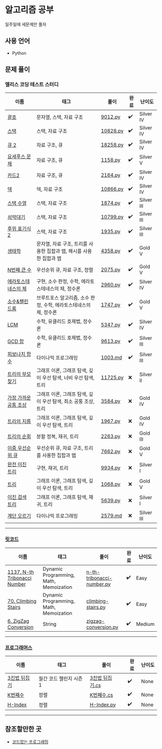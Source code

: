 # 알고리즘 공부

일주일에 세문제만 풀자

## 사용 언어

- Python

## 문제 풀이

### 엘리스 코딩 테스트 스터디

|                             이름                              |                                태그                                 |                                                풀이                                                | 완료 |   난이도   |
| ------------------------------------------------------------- | ------------------------------------------------------------------- | -------------------------------------------------------------------------------------------------- | ---- | ---------- |
| [괄호](https://www.acmicpc.net/problem/9012)                  | 문자열, 스택, 자료 구조                                             | [9012.py](./baekjoon/week_01/03_9012)                                                              | ✔️   | Silver IV  |
| [스택](https://www.acmicpc.net/problem/10828)                 | 스택, 자료 구조                                                     | [10828.py](./baekjoon/week_01/02_10828)                                                            | ✔️   | Silver IV  |
| [큐 2](https://www.acmicpc.net/problem/18258)                 | 자료 구조, 큐                                                       | [18258.py](./baekjoon/week_01/04_18258)                                                            | ✔️   | Silver IV  |
| [요세푸스 문제](https://www.acmicpc.net/problem/1158)         | 자료 구조, 큐                                                       | [1158.py](./baekjoon/week_01/01_1158)                                                              | ✔️   | Silver V   |
| [카드2](https://www.acmicpc.net/problem/2164)                 | 자료 구조, 큐                                                       | [2164.py](./baekjoon/week_01/05_2164)                                                              | ✔️   | Silver IV  |
| [덱](https://www.acmicpc.net/problem/10866)                   | 덱, 자료 구조                                                       | [10866.py](./baekjoon/week_01/06_10866)                                                            | ✔️   | Silver IV  |
| [스택 수열](https://www.acmicpc.net/problem/1874)             | 스택, 자료 구조                                                     | [1874.py](./baekjoon/week_01/07_1874)                                                              | ✔️   | Silver III |
| [쇠막대기](https://www.acmicpc.net/problem/10799)             | 스택, 자료 구조                                                     | [10799.py](./baekjoon/week_01/09_10799)                                                            | ✔️   | Silver III |
| [후위 표기식2](https://www.acmicpc.net/problem/1935)          | 스택, 자료 구조                                                     | [1935.py](./baekjoon/week_01/08_1935)                                                              | ✔️   | Silver III |
| [생태학](https://www.acmicpc.net/problem/4358)                | 문자열, 자료 구조, 트리를 사용한 집합과 맵, 해시를 사용한 집합과 맵 | [4358.py](./baekjoon/week_02/13_4358)                                                              | ✔️   | Gold V     |
| [N번째 큰 수](https://www.acmicpc.net/problem/2075)           | 우선순위 큐, 자료 구조, 정렬                                        | [2075.py](./baekjoon/week_02/12_2075)                                                              | ✔️   | Gold V     |
| [에라토스테네스의 체](https://www.acmicpc.net/problem/2960)   | 구현, 소수 판정, 수학, 에라토스테네스의 체, 정수론                  | [2960.py](./baekjoon/week_03/18_2960)                                                              | ✔️   | Silver IV  |
| [소수&팰린드롬](https://www.acmicpc.net/problem/1747)         | 브루트포스 알고리즘, 소수 판정, 수학, 에라토스테네스의 체, 정수론   | [1747.py](./baekjoon/week_03/24_1747)                                                              | ✔️   | Gold V     |
| [LCM](https://www.acmicpc.net/problem/5347)                   | 수학, 유클리드 호제법, 정수론                                       | [5347.py](./baekjoon/week_03/19_5347)                                                              | ✔️   | Silver IV  |
| [GCD 합](https://www.acmicpc.net/problem/9613)                | 수학, 유클리드 호제법, 정수론                                       | [9613.py](./baekjoon/week_03/20_9613)                                                              | ✔️   | Silver III |
| [피보나치 함수](https://www.acmicpc.net/problem/1003)         | 다이나믹 프로그래밍                                                 | [1003.md](./baekjoon/problems/%5B1003%5D%ED%94%BC%EB%B3%B4%EB%82%98%EC%B9%98%20%ED%95%A8%EC%88%98) | ✔️   | Silver III |
| [트리의 부모 찾기](https://www.acmicpc.net/problem/11725)     | 그래프 이론, 그래프 탐색, 깊이 우선 탐색, 너비 우선 탐색, 트리      | [11725.py](./baekjoon/week_02/14_11725)                                                            | ❌   | Silver II  |
| [가장 가까운 공통 조상](https://www.acmicpc.net/problem/3584) | 그래프 이론, 그래프 탐색, 깊이 우선 탐색, 최소 공통 조상, 트리      | [3584.py](./baekjoon/week_02/16_3584)                                                              | ❌   | Gold IV    |
| [트리의 지름](https://www.acmicpc.net/problem/1967)           | 그래프 이론, 그래프 탐색, 깊이 우선 탐색, 트리                      | [1967.py](./baekjoon/week_02/15_1967)                                                              | ❌   | Gold IV    |
| [트리의 순회](https://www.acmicpc.net/problem/2263)           | 분할 정복, 재귀, 트리                                               | [2263.py](./baekjoon/week_02/17_2263)                                                              | ❌   | Gold III   |
| [이중 우선순위 큐](https://www.acmicpc.net/problem/7662)      | 우선순위 큐, 자료 구조, 트리를 사용한 집합과 맵                     | [7662.py](./baekjoon/week_02/11_7662)                                                              | ❌   | Gold V     |
| [완전 이진 트리](https://www.acmicpc.net/problem/9934)        | 구현, 재귀, 트리                                                    | [9934.py](./baekjoon/week_03/21_9934)                                                              | ❌   | Silver I   |
| [트리](https://www.acmicpc.net/problem/1068)                  | 그래프 이론, 그래프 탐색, 깊이 우선 탐색, 트리                      | [1068.py](./baekjoon/week_03/23_1068)                                                              | ❌   | Gold V     |
| [이진 검색 트리](https://www.acmicpc.net/problem/5639)        | 그래프 이론, 그래프 탐색, 재귀, 트리                                | [5639.py](./baekjoon/week_03/22_5639)                                                              | ❌   | Silver I   |
| [계단 오르기](https://www.acmicpc.net/problem/2579)           | 다이나믹 프로그래밍                                                 | [2579.md](./baekjoon/problems/%5B2579%5D%EA%B3%84%EB%8B%A8%20%EC%98%A4%EB%A5%B4%EA%B8%B0)          | ❌   | Silver III |


---

### [릿코드](https://leetcode.com/)

|                                         이름                                          |                  태그                  |                                    풀이                                    | 완료 | 난이도 |
| ------------------------------------------------------------------------------------- | -------------------------------------- | -------------------------------------------------------------------------- | ---- | ------ |
| [1137. N-th Tribonacci Number](https://leetcode.com/problems/n-th-tribonacci-number/) | Dynamic Programming, Math, Memoization | [n-th-tribonacci-number.py](./leetcode/1137.%20N-th%20Tribonacci%20Number) | ✔️   | Easy   |
| [70. Climbing Stairs](https://leetcode.com/problems/climbing-stairs/)                 | Dynamic Programming, Math, Memoization | [climbing-stairs.py](./leetcode/70.%20Climbing%20Stairs)                   | ✔️   | Easy   |
| [6. ZigZag Conversion](https://leetcode.com/problems/zigzag-conversion/)              | String                                 | [zigzag-conversion.py](./leetcode/6.%20ZigZag%20Conversion)                | ✔️   | Medium |


---

### [프로그래머스](https://programmers.co.kr/)

|                                         이름                                          |          태그          |                                                                                      풀이                                                                                      | 완료 | 난이도 |
| ------------------------------------------------------------------------------------- | ---------------------- | ------------------------------------------------------------------------------------------------------------------------------------------------------------------------------ | ---- | ------ |
| [3진법 뒤집기](https://programmers.co.kr/learn/courses/30/lessons/68935)              | 월간 코드 챌린지 시즌1 | [3진법 뒤집기.cs](./programmers/%EC%9B%94%EA%B0%84%20%EC%BD%94%EB%93%9C%20%EC%B1%8C%EB%A6%B0%EC%A7%80%20%EC%8B%9C%EC%A6%8C1/3%EC%A7%84%EB%B2%95%20%EB%92%A4%EC%A7%91%EA%B8%B0) | ✔️   | None   |
| [K번째수](https://programmers.co.kr/learn/courses/30/lessons/42748?language=csharp)   | 정렬                   | [K번째수.cs](./programmers/%EC%A0%95%EB%A0%AC/K%EB%B2%88%EC%A7%B8%EC%88%98)                                                                                                    | ✔️   | None   |
| [H-Index](https://programmers.co.kr/learn/courses/30/lessons/42747?language=python3#) | 정렬                   | [H-Index.py](./programmers/%EC%A0%95%EB%A0%AC/H-Index)                                                                                                                         | ✔️   | None   |


---

## 참조할만한 곳

- [코드없는 프로그래밍](https://www.youtube.com/channel/UCHcG02L6TSS-StkSbqVy6Fg)
